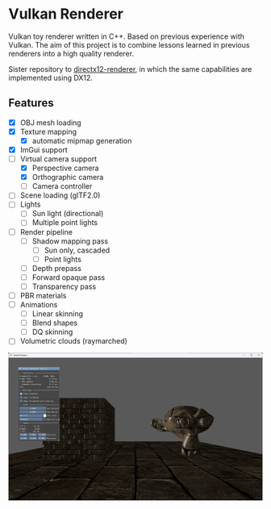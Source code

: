 # Vulkan Renderer

Vulkan toy renderer written in C++. Based on previous experience with Vulkan.
The aim of this project is to combine lessons learned in previous renderers into a high quality renderer.

Sister repository to [directx12-renderer](https://github.com/nemjit001/directx12-renderer), in which the same capabilities are implemented using DX12.

## Features

- [X] OBJ mesh loading
- [X] Texture mapping
	- [X] automatic mipmap generation
- [X] ImGui support
- [ ] Virtual camera support
	- [X] Perspective camera
	- [X] Orthographic camera
	- [ ] Camera controller
- [ ] Scene loading (glTF2.0)
- [ ] Lights
	- [ ] Sun light (directional)
	- [ ] Multiple point lights
- [ ] Render pipeline
	- [ ] Shadow mapping pass
		- [ ] Sun only, cascaded
		- [ ] Point lights
	- [ ] Depth prepass
	- [ ] Forward opaque pass
	- [ ] Transparency pass
- [ ] PBR materials
- [ ] Animations
	- [ ] Linear skinning
	- [ ] Blend shapes
	- [ ] DQ skinning
- [ ] Volumetric clouds (raymarched)

![A sample image that was rendered using Vulkan renderer](render_sample.png?raw=true "Render Sample")

